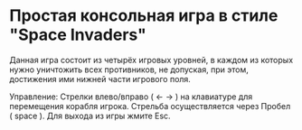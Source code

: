 # Простая консольная игра в стиле "Space Invaders"

Данная игра состоит из четырёх игровых уровней, в каждом из которых нужно уничтожить всех противников,
не допуская, при этом, достижения ими нижней части игрового поля.

Управление:
Стрелки влево/вправо ( ← → ) на клавиатуре для перемещения корабля игрока.
Стрельба осуществляется через Пробел ( space ).
Для выхода из игры жмите Esc.
